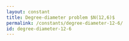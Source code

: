 ```yaml
---
layout: constant
title: Degree-diameter problem $N(12,6)$
permalink: /constants/degree-diameter-12-6/
id: degree-diameter-12-6
---
```

